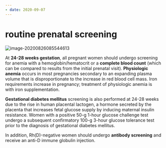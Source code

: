 ```yaml
---
- date: 2020-09-07
---
```


# routine prenatal screening

<!-- routine prenatal screnning -->

![image-20200826085544613](https://photos.thisispiggy.com/file/wikiFiles/image-20200826085544613.png)

At **24-28 weeks gestation**, all pregnant women should undergo screening for anemia with a hemoglobin/hematocrit or a **complete blood count** (which can be compared to results from the initial prenatal visit).  **Physiologic anemia** occurs in most pregnancies secondary to an expanding plasma volume that is disproportionate to the increase in red blood cell mass.  Iron requirements increase in pregnancy; treatment of physiologic anemia is with iron supplementation.

**Gestational diabetes mellitus** screening is also performed at 24-28 weeks due to the rise in human placental lactogen, a hormone secreted by the placenta that increases fetal glucose supply by inducing maternal insulin resistance.  Women with a positive 50-g 1-hour glucose challenge test undergo a subsequent confirmatory 100-g 3-hour glucose tolerance test prior to the diagnosis of gestational diabetes mellitus.

In addition, Rh(D)-negative women should undergo **antibody screening** and receive an anti-D immune globulin injection.
